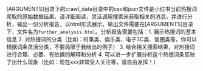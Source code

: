 [ARGUMENTS]目录下的crawl_data目录中的csv和json文件是小红书当前热搜词爬取的原始数据结果，请详细阅读，灵活调用搜索来获取相关的消息，并进行分析，输出一份分析报告，以html形式展示，输出文件需要在[ARGUMENTS]目录下，文件名为`further_analysis.html`。分析报告需要包括：1. 展示热搜词的基本信息 2. 对热搜词的分类（比如：时事类、娱乐类、电子3C类、饭圈类等，你可以根据词条灵活分类，不要局限于我给出的例子） 3. 结合相关搜索结果，对热搜词进行合理、必要、有依据的解释和分析 4. 可以进一步扩展分析这个热搜词条反映了出什么现象（比如：现在xxx非常受人关注等，请自由发挥！）
